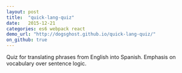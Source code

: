 ```yaml
---
layout: post
title:  "quick-lang-quiz"
date:   2015-12-21
categories: es6 webpack react
demo_url: "http://dogsghost.github.io/quick-lang-quiz/"
on_github: true
---
```


Quiz for translating phrases from English into Spanish. Emphasis on vocabulary over sentence logic.

<!-- end -->
